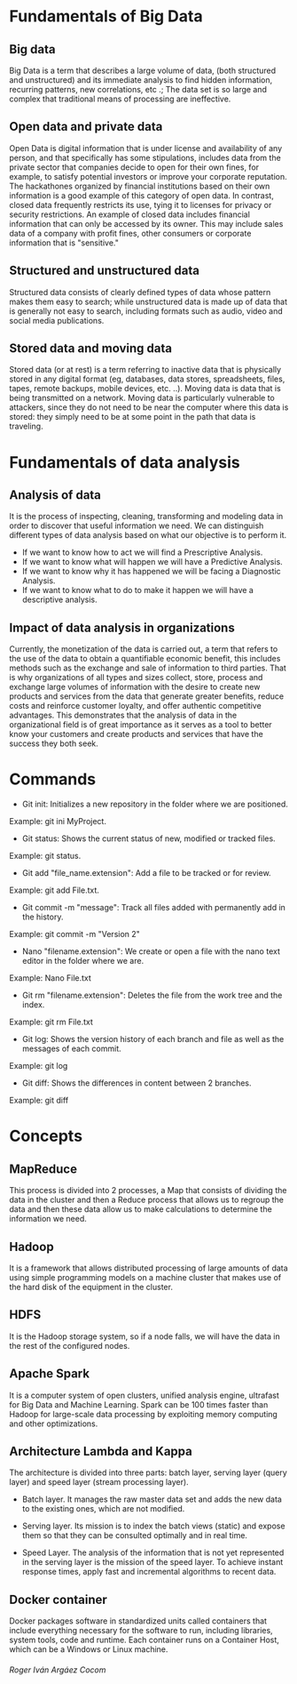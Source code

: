 # Fundamentals of Big Data

## Big data

Big Data is a term that describes a large volume of data, (both structured and unstructured) and its immediate analysis to find hidden information, recurring patterns, new correlations, etc .; The data set is so large and complex that traditional means of processing are ineffective.

## Open data and private data

Open Data is digital information that is under license and availability of any person, and that specifically has some stipulations, includes data from the private sector that companies decide to open for their own fines, for example, to satisfy potential investors or improve your corporate reputation. The hackathones organized by financial institutions based on their own information is a good example of this category of open data.
In contrast, closed data frequently restricts its use, tying it to licenses for privacy or security restrictions. An example of closed data includes financial information that can only be accessed by its owner. This may include sales data of a company with profit fines, other consumers or corporate information that is "sensitive."

## Structured and unstructured data

Structured data consists of clearly defined types of data whose pattern makes them easy to search; while unstructured data is made up of data that is generally not easy to search, including formats such as audio, video and social media publications.

## Stored data and moving data

Stored data (or at rest) is a term referring to inactive data that is physically stored in any digital format (eg, databases, data stores, spreadsheets, files, tapes, remote backups, mobile devices, etc. ..).
Moving data is data that is being transmitted on a network. Moving data is particularly vulnerable to attackers, since they do not need to be near the computer where this data is stored: they simply need to be at some point in the path that data is traveling.

# Fundamentals of data analysis

## Analysis of data

It is the process of inspecting, cleaning, transforming and modeling data in order to discover that useful information we need.
We can distinguish different types of data analysis based on what our objective is to perform it.
* If we want to know how to act we will find a Prescriptive Analysis.
* If we want to know what will happen we will have a Predictive Analysis.
* If we want to know why it has happened we will be facing a Diagnostic Analysis.
* If we want to know what to do to make it happen we will have a descriptive analysis.

## Impact of data analysis in organizations
  
Currently, the monetization of the data is carried out, a term that refers to the use of the data to obtain a quantifiable economic benefit, this includes methods such as the exchange and sale of information to third parties.
That is why organizations of all types and sizes collect, store, process and exchange large volumes of information with the desire to create new products and services from the data that generate greater benefits, reduce costs and reinforce customer loyalty, and offer authentic competitive advantages.
This demonstrates that the analysis of data in the organizational field is of great importance as it serves as a tool to better know your customers and create products and services that have the success they both seek.

# Commands

* Git init: Initializes a new repository in the folder where we are positioned.

Example: git ini MyProject.

* Git status: Shows the current status of new, modified or tracked files.

Example: git status.

* Git add "file_name.extension": Add a file to be tracked or for review.

Example: git add File.txt.

* Git commit -m "message": Track all files added with permanently add in the history.

Example: git commit -m "Version 2"

* Nano "filename.extension": We create or open a file with the nano text editor in the folder where we are.

Example: Nano File.txt

* Git rm "filename.extension": Deletes the file from the work tree and the index.

Example: git rm File.txt

* Git log: Shows the version history of each branch and file as well as the messages of each commit.

Example: git log

* Git diff: Shows the differences in content between 2 branches.

Example: git diff

# Concepts

## MapReduce

This process is divided into 2 processes, a Map that consists of dividing the data in the cluster and then a Reduce process that allows us to regroup the data and then these data allow us to make calculations to determine the information we need.

## Hadoop

It is a framework that allows distributed processing of large amounts of data using simple programming models on a machine cluster that makes use of the hard disk of the equipment in the cluster.

## HDFS

It is the Hadoop storage system, so if a node falls, we will have the data in the rest of the configured nodes.

## Apache Spark

It is a computer system of open clusters, unified analysis engine, ultrafast for Big Data and Machine Learning.
Spark can be 100 times faster than Hadoop for large-scale data processing by exploiting memory computing and other optimizations.

## Architecture Lambda and Kappa

The architecture is divided into three parts: batch layer, serving layer (query layer) and speed layer (stream processing layer).

* Batch layer. It manages the raw master data set and adds the new data to the existing ones, which are not modified.

* Serving layer. Its mission is to index the batch views (static) and expose them so that they can be consulted optimally and in real time.

* Speed ​​Layer. The analysis of the information that is not yet represented in the serving layer is the mission of the speed layer. To achieve instant response times, apply fast and incremental algorithms to recent data.

## Docker container

Docker packages software in standardized units called containers that include everything necessary for the software to run, including libraries, system tools, code and runtime. Each container runs on a Container Host, which can be a Windows or Linux machine.

###### Roger Iván Argáez Cocom
